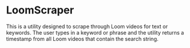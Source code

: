 # LoomScraper
This is a utility designed to scrape through Loom videos for text or keywords.  The user types in a keyword or phrase and the utility returns a timestamp from all Loom videos that contain the search string.
